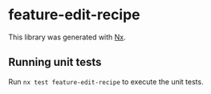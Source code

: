 # feature-edit-recipe

This library was generated with [Nx](https://nx.dev).

## Running unit tests

Run `nx test feature-edit-recipe` to execute the unit tests.
